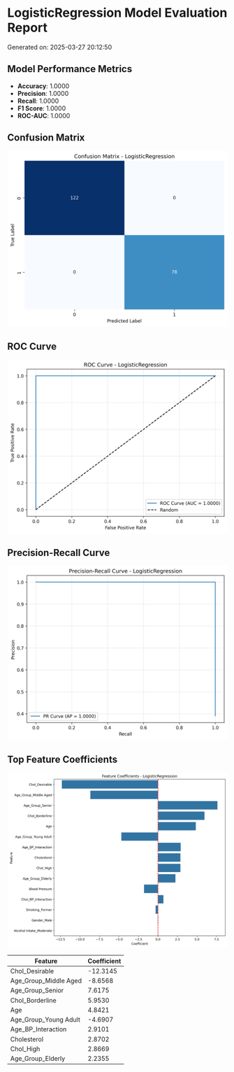 # LogisticRegression Model Evaluation Report

Generated on: 2025-03-27 20:12:50

## Model Performance Metrics

* **Accuracy**: 1.0000
* **Precision**: 1.0000
* **Recall**: 1.0000
* **F1 Score**: 1.0000
* **ROC-AUC**: 1.0000

## Confusion Matrix

![Confusion Matrix](confusion_matrix.png)

## ROC Curve

![ROC Curve](roc_curve.png)

## Precision-Recall Curve

![Precision-Recall Curve](pr_curve.png)

## Top Feature Coefficients

![Feature Coefficients](feature_coefficients.png)

| Feature | Coefficient |
|---------|-------------|
| Chol_Desirable | -12.3145 |
| Age_Group_Middle Aged | -8.6568 |
| Age_Group_Senior | 7.6175 |
| Chol_Borderline | 5.9530 |
| Age | 4.8421 |
| Age_Group_Young Adult | -4.6907 |
| Age_BP_Interaction | 2.9101 |
| Cholesterol | 2.8702 |
| Chol_High | 2.8669 |
| Age_Group_Elderly | 2.2355 |
